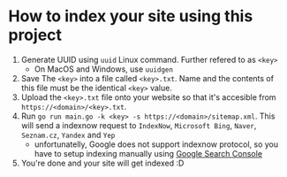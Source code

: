 # How to index your site using this project

1. Generate UUID using `uuid` Linux command. Further refered to as `<key>`
   - On MacOS and Windows, use `uuidgen`
2. Save The `<key>` into a file called `<key>.txt`. Name and the contents of this file must be the identical `<key>` value.
3. Upload the `<key>.txt` file onto your website so that it's accesible from `https://<domain>/<key>.txt`.
4. Run `go run main.go -k <key> -s https://<domain>/sitemap.xml`. This will send a indexnow request to `IndexNow`, `Microsoft Bing`, `Naver`, `Seznam.cz`, `Yandex` and `Yep`
   - unfortunatelly, Google does not support indexnow protocol, so you have to setup indexing manually using [Google Search Console](https://search.google.com/search-console/about)
5. You're done and your site will get indexed :D
